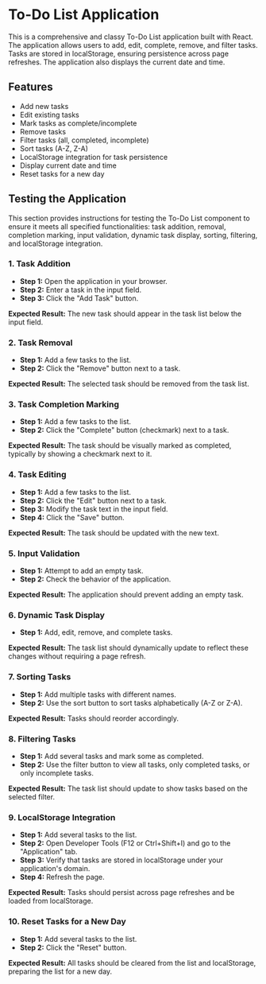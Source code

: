 # To-Do List Application

This is a comprehensive and classy To-Do List application built with React. The application allows users to add, edit, complete, remove, and filter tasks. Tasks are stored in localStorage, ensuring persistence across page refreshes. The application also displays the current date and time.

## Features

- Add new tasks
- Edit existing tasks
- Mark tasks as complete/incomplete
- Remove tasks
- Filter tasks (all, completed, incomplete)
- Sort tasks (A-Z, Z-A)
- LocalStorage integration for task persistence
- Display current date and time
- Reset tasks for a new day

## Testing the Application

This section provides instructions for testing the To-Do List component to ensure it meets all specified functionalities: task addition, removal, completion marking, input validation, dynamic task display, sorting, filtering, and localStorage integration.

### 1. Task Addition

- **Step 1:** Open the application in your browser.
- **Step 2:** Enter a task in the input field.
- **Step 3:** Click the "Add Task" button.

**Expected Result:** The new task should appear in the task list below the input field.

### 2. Task Removal

- **Step 1:** Add a few tasks to the list.
- **Step 2:** Click the "Remove" button next to a task.

**Expected Result:** The selected task should be removed from the task list.

### 3. Task Completion Marking

- **Step 1:** Add a few tasks to the list.
- **Step 2:** Click the "Complete" button (checkmark) next to a task.

**Expected Result:** The task should be visually marked as completed, typically by showing a checkmark next to it.

### 4. Task Editing

- **Step 1:** Add a few tasks to the list.
- **Step 2:** Click the "Edit" button next to a task.
- **Step 3:** Modify the task text in the input field.
- **Step 4:** Click the "Save" button.

**Expected Result:** The task should be updated with the new text.

### 5. Input Validation

- **Step 1:** Attempt to add an empty task.
- **Step 2:** Check the behavior of the application.

**Expected Result:** The application should prevent adding an empty task.

### 6. Dynamic Task Display

- **Step 1:** Add, edit, remove, and complete tasks.

**Expected Result:** The task list should dynamically update to reflect these changes without requiring a page refresh.

### 7. Sorting Tasks

- **Step 1:** Add multiple tasks with different names.
- **Step 2:** Use the sort button to sort tasks alphabetically (A-Z or Z-A).

**Expected Result:** Tasks should reorder accordingly.

### 8. Filtering Tasks

- **Step 1:** Add several tasks and mark some as completed.
- **Step 2:** Use the filter button to view all tasks, only completed tasks, or only incomplete tasks.

**Expected Result:** The task list should update to show tasks based on the selected filter.

### 9. LocalStorage Integration

- **Step 1:** Add several tasks to the list.
- **Step 2:** Open Developer Tools (F12 or Ctrl+Shift+I) and go to the "Application" tab.
- **Step 3:** Verify that tasks are stored in localStorage under your application's domain.
- **Step 4:** Refresh the page.

**Expected Result:** Tasks should persist across page refreshes and be loaded from localStorage.

### 10. Reset Tasks for a New Day

- **Step 1:** Add several tasks to the list.
- **Step 2:** Click the "Reset" button.

**Expected Result:** All tasks should be cleared from the list and localStorage, preparing the list for a new day.
